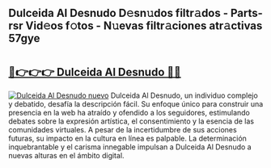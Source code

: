 ## Dulceida Al Desnudo D𝚎sn𝚞dos filtr𝚊dos - Parts-rsr Vid𝚎os f𝚘tos - N𝚞evas filtr𝚊ciones atr𝚊ctivas 57gye

# <h2><a href="http://mbd0kg.tromn.icu/?c=Dulceida+Al+Desnudo">🔗👉👉👉 Dulceida Al Desnudo 🔗🔗</a></h2>

[![Dulceida Al Desnudo nuevo](https://i.imgur.com/pEAQMta.gif)](http://mbd0kg.tromn.icu/?c=Dulceida+Al+Desnudo)
Dulceida Al Desnudo, un individuo complejo y debatido, desafía la descripción fácil. Su enfoque único para construir una presencia en la web ha atraído y ofendido a los seguidores, estimulando debates sobre la expresión artística, el consentimiento y la esencia de las comunidades virtuales. A pesar de la incertidumbre de sus acciones futuras, su impacto en la cultura en línea es palpable. La determinación inquebrantable y el carisma innegable impulsan a Dulceida Al Desnudo a nuevas alturas en el ámbito digital.
